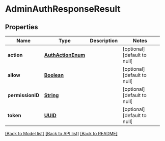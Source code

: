 # AdminAuthResponseResult
## Properties

Name | Type | Description | Notes
------------ | ------------- | ------------- | -------------
**action** | [**AuthActionEnum**](AuthActionEnum.md) |  | [optional] [default to null]
**allow** | [**Boolean**](boolean.md) |  | [optional] [default to null]
**permissionID** | [**String**](string.md) |  | [optional] [default to null]
**token** | [**UUID**](UUID.md) |  | [optional] [default to null]

[[Back to Model list]](../README.md#documentation-for-models) [[Back to API list]](../README.md#documentation-for-api-endpoints) [[Back to README]](../README.md)

